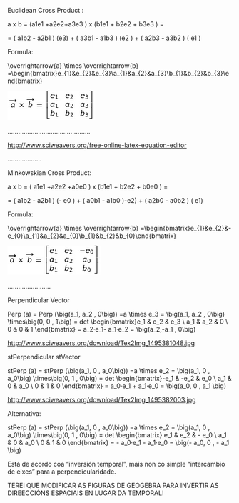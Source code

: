 Euclidean Cross Product : 
 
a x b    = (a1e1 +a2e2+a3e3 ) x  (b1e1 + b2e2 + b3e3 ) =

= ( a1b2 -  a2b1 ) (e3) +  ( a3b1  - a1b3 ) (e2 )  +  ( a2b3 -  a3b2 ) ( e1  )  
 
Formula: 

\overrightarrow{a} \times  \overrightarrow{b} =\begin{bmatrix}e_{1}&e_{2}&e_{3}\\a_{1}&a_{2}&a_{3}\\b_{1}&b_{2}&b_{3}\end{bmatrix}

![det_Cross](https://github.com/probaxeoxebra/probaMinkoski/blob/master/FORMULAS/detCrossEucl.jpg)
 
………………………………………. 

http://www.sciweavers.org/free-online-latex-equation-editor

……………….
 
Minkowskian Cross Product:    

a x b    =  ( a1e1 +a2e2 +a0e0 )  x  (b1e1 + b2e2 +  b0e0  )  =  

=    ( a1b2 -  a2b1 ) (- e0 )  + ( a0b1 -  a1b0 )-e2) +  ( a2b0  - a0b2 ) ( e1)  
 
 
Formula:

\overrightarrow{a} \times  \overrightarrow{b} =\begin{bmatrix}e_{1}&e_{2}&-e_{0}\\a_{1}&a_{2}&a_{0}\\b_{1}&b_{2}&b_{0}\end{bmatrix}

![det_stCross](https://github.com/probaxeoxebra/probaMinkoski/blob/master/FORMULAS/detCrossMink.jpg)

........................

Perpendicular Vector
 
Perp (a) = Perp (\big(a_1, a_2 , 0\big)) =a \times e_3 = \big(a_1, a_2 , 0\big)  \times\big(0, 0 , 1\big) =   det \begin{bmatrix}e_1 & e_2 & e_3 \\ a_1 & a_2 & 0 \\ 0 & 0 & 1 \end{bmatrix} = a_2·e_1- a_1·e_2   =  \big(a_2,-a_1 , 0\big)  
 
http://www.sciweavers.org/download/Tex2Img_1495381048.jpg
 
 
stPerpendicular stVector
 
stPerp (a) = stPerp (\big(a_1, 0 , a_0\big)) =a \times e_2 = \big(a_1, 0 , a_0\big)  \times\big(0, 1 , 0\big) =   det \begin{bmatrix}-e_1 & -e_2 & e_0 \\ a_1 & 0 & a_0 \\ 0 & 1 & 0 \end{bmatrix} = a_0·e_1 + a_1·e_0   =  \big(a_0, 0 , a_1 \big) 
 
http://www.sciweavers.org/download/Tex2Img_1495382003.jpg 
 
Alternativa:
 
stPerp (a) = stPerp (\big(a_1, 0 , a_0\big)) =a \times e_2 = \big(a_1, 0 , a_0\big)  \times\big(0, 1 , 0\big) =   det \begin{bmatrix} e_1 &  e_2 & - e_0 \\ a_1 & 0 & a_0 \\ 0 & 1 & 0 \end{bmatrix} = - a_0·e_1 -  a_1·e_0   =  \big(- a_0, 0 , - a_1 \big) 
 
Está de acordo coa “inversión temporal”, mais non co simple “intercambio de eixes” para a perpendicularidade.
 
TEREI QUE MODIFICAR AS FIGURAS DE GEOGEBRA PARA INVERTIR AS DIREECCIÓNS ESPACIAIS EN LUGAR DA TEMPORAL!
